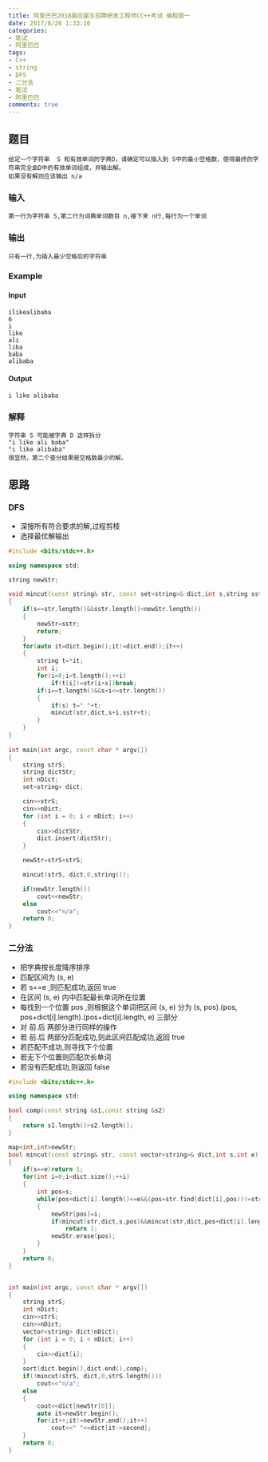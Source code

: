 ```yaml
---
title: 阿里巴巴2018届应届生招聘研发工程师CC++考试 编程题一
date: 2017/8/26 1:33:16 
categories: 
- 笔试
- 阿里巴巴
tags:
- C++
- string
- DFS
- 二分法
- 笔试
- 阿里巴巴
comments: true
---
```

## 题目
	给定一个字符串  S 和有效单词的字典D，请确定可以插入到 S中的最小空格数，使得最终的字符串完全由D中的有效单词组成，并输出解。    
	如果没有解则应该输出 n/a    
### 输入 
	第一行为字符串 S,第二行为词典单词数目 n,接下来 n行,每行为一个单词  
### 输出
	只有一行,为插入最少空格后的字符串
### Example
#### Input
	ilikealibaba
	6
	i
	like
	ali
	liba
	baba
	alibaba  
#### Output
	i like alibaba
### 解释
	字符串 S 可能被字典 D 这样拆分 
	"i like ali baba" 
	"i like alibaba"    
	很显然，第二个查分结果是空格数最少的解。
## 思路
### DFS
* 深搜所有符合要求的解,过程剪枝
* 选择最优解输出

```cpp
#include <bits/stdc++.h>

using namespace std;

string newStr;

void mincut(const string& str, const set<string>& dict,int s,string sstr)
{
	if(s==str.length()&&sstr.length()<newStr.length())
	{
	    newStr=sstr;
		return;
	}
	for(auto it=dict.begin();it!=dict.end();it++)
	{
	    string t=*it;
	    int i;
	    for(i=0;i<t.length();++i)
	        if(t[i]!=str[i+s])break;
	    if(i==t.length()&&s+i<=str.length())
	   	{
	    	if(s) t=" "+t;
	        mincut(str,dict,s+i,sstr+t);
	    }
	}
}
	
int main(int argc, const char * argv[])
{
	string strS;
	string dictStr;
	int nDict;
	set<string> dict;

	cin>>strS;
	cin>>nDict;
	for (int i = 0; i < nDict; i++)
	{
	    cin>>dictStr;
	    dict.insert(dictStr);
	}

	newStr=strS+strS;

	mincut(strS, dict,0,string());

	if(newStr.length())
	    cout<<newStr;
	else
	    cout<<"n/a";
	return 0;
}
```
### 二分法
* 把字典按长度降序排序
* 匹配区间为 (s, e)
* 若 s==e ,则匹配成功,返回 true
* 在区间 (s, e) 内中匹配最长单词所在位置
* 每找到一个位置 pos ,则根据这个单词把区间 (s, e) 分为 (s, pos).(pos, pos+dict[i].length).(pos+dict[i].length, e) 三部分
* 对 前.后 两部分进行同样的操作
* 若 前.后 两部分匹配成功,则此区间匹配成功,返回 true
* 若匹配不成功,则寻找下个位置
* 若无下个位置则匹配次长单词
* 若没有匹配成功,则返回 false

``` cpp
#include <bits/stdc++.h>

using namespace std;

bool comp(const string &s1,const string &s2)
{
    return s1.length()>s2.length();
}

map<int,int>newStr;
bool mincut(const string& str, const vector<string>& dict,int s,int e)
{
    if(s==e)return 1;
    for(int i=0;i<dict.size();++i)
    {
        int pos=s;
        while(pos+dict[i].length()<=e&&(pos=str.find(dict[i],pos))!=string::npos)
        {
            newStr[pos]=i;
            if(mincut(str,dict,s,pos)&&mincut(str,dict,pos+dict[i].length(),e))
                return 1;
            newStr.erase(pos);
        }
    }
    return 0;
}


int main(int argc, const char * argv[])
{
    string strS;
    int nDict;
    cin>>strS;
    cin>>nDict;
    vector<string> dict(nDict);
    for (int i = 0; i < nDict; i++)
    {
        cin>>dict[i];
    }
    sort(dict.begin(),dict.end(),comp);
    if(!mincut(strS, dict,0,strS.length()))
        cout<<"n/a";
    else
    {
        cout<<dict[newStr[0]];
        auto it=newStr.begin();
        for(it++;it!=newStr.end();it++)
            cout<<" "<<dict[it->second];
    }
    return 0;
}
```